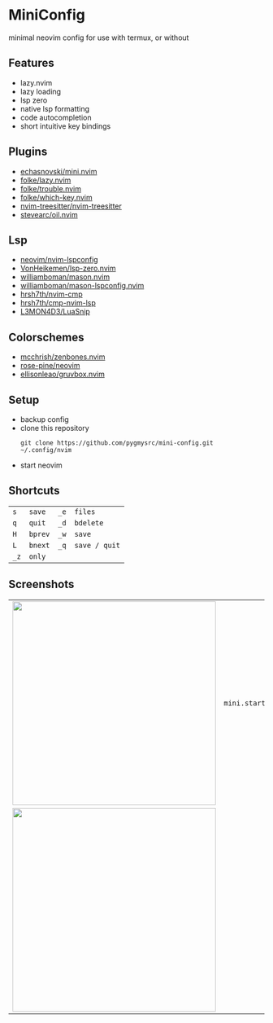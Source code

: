 # MiniConfig

minimal neovim config for use with termux, or without

## Features
- lazy.nvim
- lazy loading
- lsp zero
- native lsp formatting
- code autocompletion
- short intuitive key bindings

## Plugins
- [echasnovski/mini.nvim](https://github.com/echasnovski/mini.nvim)
- [folke/lazy.nvim](https://github.com/folke/lazy.nvim)
- [folke/trouble.nvim](https://github.com/folke/trouble.nvim)
- [folke/which-key.nvim](https://github.com/folke/which-key.nvim)
- [nvim-treesitter/nvim-treesitter](https://github.com/nvim-treesitter/nvim-treesitter)
- [stevearc/oil.nvim](https://github.com/stevearc/oil.nvim)

## Lsp
- [neovim/nvim-lspconfig](https://github.com/neovim/nvim-lspconfig)
- [VonHeikemen/lsp-zero.nvim](https://github.com/VonHeikemen/lsp-zero.nvim)
- [williamboman/mason.nvim](https://github.com/williamboman/mason.nvim)
- [williamboman/mason-lspconfig.nvim](https://github.com/williamboman/mason-lspconfig.nvim)
- [hrsh7th/nvim-cmp](https://github.com/hrsh7th/nvim-cmp)
- [hrsh7th/cmp-nvim-lsp](https://github.com/hrsh7th/cmp-nvim-lsp)
- [L3MON4D3/LuaSnip](https://github.com/L3MON4D3/LuaSnip)

## Colorschemes
- [mcchrish/zenbones.nvim](https://github.com/mcchrish/zenbones.nvim)
- [rose-pine/neovim](https://github.com/rose-pine/neovim)
- [ellisonleao/gruvbox.nvim](https://github.com/rose-pine/neovim)

## Setup
- backup config
- clone this repository 
  ```
  git clone https://github.com/pygmysrc/mini-config.git ~/.config/nvim
  ```
- start neovim

## Shortcuts

|     |         |      |               |
| --- | ---     | ---  | ---           |
| `s` | `save`  | `_e` | `files`       |
| `q` | `quit`  | `_d` | `bdelete`     |
| `H` | `bprev` | `_w` | `save`        |
| `L` | `bnext` | `_q` | `save / quit` |
| `_z` | `only`  |

## Screenshots
|     |     |     |     |
| --- | --- | --- | --- |
| <img src='https://github.com/pygmysrc/mini-config/assets/57778636/3cd07884-6bf7-4f4d-8b8c-7f2577f62287' height='400px' /> | `mini.start` | <img src='https://github.com/pygmysrc/mini-config/assets/57778636/d0413537-8e36-42f3-a8d4-6b8a93b3b2ad' height='400px' /> | `oil.nvim` |||
| <img src='https://github.com/pygmysrc/mini-config/assets/57778636/e7fe2c6d-f734-431c-b9d3-12ea4ea7f65c' height='400px' /> |  |||


